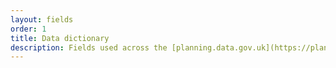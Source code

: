 ```yaml
---
layout: fields
order: 1
title: Data dictionary
description: Fields used across the [planning.data.gov.uk](https://planning.data.gov.uk) defined datasets.
---
```




